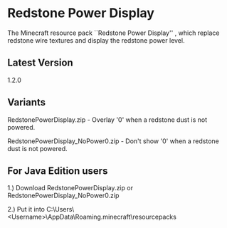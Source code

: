 # Redstone Power Display
The Minecraft resource pack ``Redstone Power Display'' , which replace redstone wire textures and display the redstone power level.

## Latest Version
1.2.0

## Variants
RedstonePowerDisplay.zip - Overlay '0' when a redstone dust is not powered.

RedstonePowerDisplay_NoPower0.zip - Don't show '0' when a redstone dust is not powered.

## For Java Edition users
1.) Download RedstonePowerDisplay.zip or RedstonePowerDisplay_NoPower0.zip

2.) Put it into C:\Users\\\<Username\>\AppData\Roaming\.minecraft\resourcepacks

